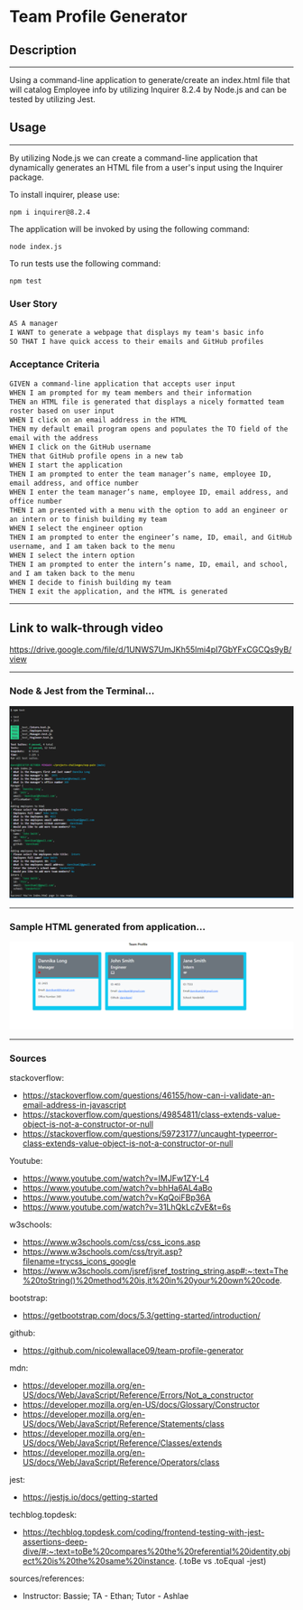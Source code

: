 # Team Profile Generator

## Description
***
Using a command-line application to generate/create an index.html file that will catalog Employee info by utilizing Inquirer 8.2.4 by Node.js and can be tested by utilizing Jest. 
 

## Usage
***
By utilizing Node.js we can create a command-line application that dynamically generates an HTML file from a user's input using the Inquirer package.

To install inquirer, please use:

```
npm i inquirer@8.2.4
```

The application will be invoked by using the following command:
```
node index.js
```
To run tests use the following command:
```
npm test
```


### User Story
 ```
AS A manager
I WANT to generate a webpage that displays my team's basic info
SO THAT I have quick access to their emails and GitHub profiles
```
### Acceptance Criteria
```
GIVEN a command-line application that accepts user input
WHEN I am prompted for my team members and their information
THEN an HTML file is generated that displays a nicely formatted team roster based on user input
WHEN I click on an email address in the HTML
THEN my default email program opens and populates the TO field of the email with the address
WHEN I click on the GitHub username
THEN that GitHub profile opens in a new tab
WHEN I start the application
THEN I am prompted to enter the team manager’s name, employee ID, email address, and office number
WHEN I enter the team manager’s name, employee ID, email address, and office number
THEN I am presented with a menu with the option to add an engineer or an intern or to finish building my team
WHEN I select the engineer option
THEN I am prompted to enter the engineer’s name, ID, email, and GitHub username, and I am taken back to the menu
WHEN I select the intern option
THEN I am prompted to enter the intern’s name, ID, email, and school, and I am taken back to the menu
WHEN I decide to finish building my team
THEN I exit the application, and the HTML is generated
```
***
## Link to walk-through video
https://drive.google.com/file/d/1UNWS7UmJKh55lmi4pI7GbYFxCGCQs9yB/view

***
### Node & Jest from the Terminal... 
![screenshot](./assets/Screenshot%202023-03-04%20130145.png)
***
### Sample HTML generated from application...
![screenshot](./assets/Screenshot%202023-03-04%20131205.png)

***


### Sources

stackoverflow: 
- https://stackoverflow.com/questions/46155/how-can-i-validate-an-email-address-in-javascript
- https://stackoverflow.com/questions/49854811/class-extends-value-object-is-not-a-constructor-or-null
- https://stackoverflow.com/questions/59723177/uncaught-typeerror-class-extends-value-object-is-not-a-constructor-or-null

Youtube:
- https://www.youtube.com/watch?v=IMJFw1ZY-L4
- https://www.youtube.com/watch?v=bhHa6AL4aBo
- https://www.youtube.com/watch?v=KqQoiFBp36A
- https://www.youtube.com/watch?v=31LhQkLcZvE&t=6s

w3schools:
- https://www.w3schools.com/css/css_icons.asp
- https://www.w3schools.com/css/tryit.asp?filename=trycss_icons_google
- https://www.w3schools.com/jsref/jsref_tostring_string.asp#:~:text=The%20toString()%20method%20is,it%20in%20your%20own%20code.

bootstrap:
- https://getbootstrap.com/docs/5.3/getting-started/introduction/

github:
- https://github.com/nicolewallace09/team-profile-generator

mdn:
- https://developer.mozilla.org/en-US/docs/Web/JavaScript/Reference/Errors/Not_a_constructor
- https://developer.mozilla.org/en-US/docs/Glossary/Constructor
- https://developer.mozilla.org/en-US/docs/Web/JavaScript/Reference/Statements/class
- https://developer.mozilla.org/en-US/docs/Web/JavaScript/Reference/Classes/extends
- https://developer.mozilla.org/en-US/docs/Web/JavaScript/Reference/Operators/class

jest:
- https://jestjs.io/docs/getting-started

techblog.topdesk:
- https://techblog.topdesk.com/coding/frontend-testing-with-jest-assertions-deep-dive/#:~:text=toBe%20compares%20the%20referential%20identity,object%20is%20the%20same%20instance. (.toBe vs .toEqual -jest)

sources/references:
- Instructor: Bassie; TA - Ethan; Tutor - Ashlae